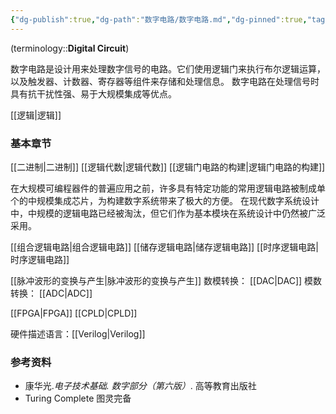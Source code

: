 ```yaml
---
{"dg-publish":true,"dg-path":"数字电路/数字电路.md","dg-pinned":true,"tags":["Subject","Discrete"],"permalink":"/数字电路/数字电路/","pinned":true,"dgPassFrontmatter":true,"noteIcon":"","created":"2024-09-04T11:53:35.073+08:00","updated":"2024-09-04T11:53:35.073+08:00"}
---
```


(terminology::**Digital Circuit**)

数字电路是设计用来处理数字信号的电路。它们使用逻辑门来执行布尔逻辑运算，以及触发器、计数器、寄存器等组件来存储和处理信息。
数字电路在处理信号时具有抗干扰性强、易于大规模集成等优点。

[[逻辑\|逻辑]]
### 基本章节
[[二进制\|二进制]]
[[逻辑代数\|逻辑代数]]
[[逻辑门电路的构建\|逻辑门电路的构建]]

在大规模可编程器件的普遍应用之前，许多具有特定功能的常用逻辑电路被制成单个的中规模集成芯片，为构建数字系统带来了极大的方便。
在现代数字系统设计中，中规模的逻辑电路已经被淘汰，但它们作为基本模块在系统设计中仍然被广泛采用。

[[组合逻辑电路\|组合逻辑电路]]
[[储存逻辑电路\|储存逻辑电路]]
[[时序逻辑电路\|时序逻辑电路]]

[[脉冲波形的变换与产生\|脉冲波形的变换与产生]]
数模转换： [[DAC\|DAC]]
模数转换： [[ADC\|ADC]]

[[FPGA\|FPGA]]
[[CPLD\|CPLD]]

硬件描述语言：[[Verilog\|Verilog]]

### 参考资料
- 康华光.*电子技术基础. 数字部分（第六版）*. 高等教育出版社
- Turing Complete  图灵完备


